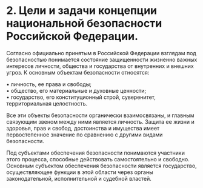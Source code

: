 # 2. Цели и задачи концепции национальной безопасности Российской Федерации.

Согласно официально принятым в Российской Федерации взглядам под
безопасностью понимается состояние защищенности жизненно важных
интересов личности, общества и государства от внутренних и внешних
угроз. К основным объектам безопасности относятся:

• личность, ее права и свободы;\
• общество, его материальные и духовные ценности;\
• государство, его конституционный строй, суверенитет, территориальная
целостность.

Все эти объекты безопасности органически взаимосвязаны, и главным
связующим звеном между ними является личность. Защита ее жизни и
здоровья, прав и свобод, достоинства и имущества имеет первостепенное
значение по сравнению с другими видами безопасности.

Под субъектами обеспечения безопасности понимаются участники этого
процесса, способные действовать самостоятельно и свободно. Основным
субъектом обеспечения безопасности является государство, осуществляющее
функции в этой области через органы законодательной, исполнительной и
судебной властей.
